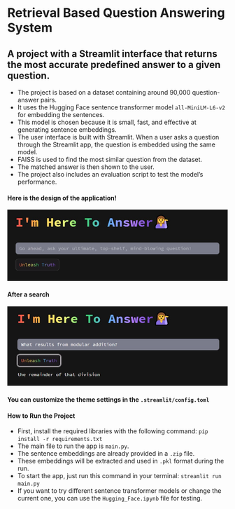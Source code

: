 # Retrieval Based Question Answering System


## A project with a Streamlit interface that returns the most accurate predefined answer to a given question.

- The project is based on a dataset containing around 90,000 question-answer pairs.
- It uses the Hugging Face sentence transformer model `all-MiniLM-L6-v2` for embedding the sentences.
- This model is chosen because it is small, fast, and effective at generating sentence embeddings.
- The user interface is built with Streamlit.  When a user asks a question through the Streamlit app, the question is embedded using the same model.
- FAISS is used to find the most similar question from the dataset.
- The matched answer is then shown to the user.
- The project also includes an evaluation script to test the model’s performance.
  



#### Here is the design of the application!

![Photo](Images/Photo1.jpg)

#### After a search

![Photo](Images/Photo2.jpg)

#### You can customize the theme settings in the `.streamlit/config.toml`


#### How to Run the Project
- First, install the required libraries with the following command:  `pip install -r requirements.txt`
- The main file to run the app is `main.py`.
- The sentence embeddings are already provided in a `.zip` file.
- These embeddings will be extracted and used in `.pkl` format during the run.
- To start the app, just run this command in your terminal: `streamlit run main.py`
- If you want to try different sentence transformer models or change the current one, you can use the `Hugging_Face.ipynb` file for testing.



